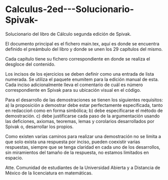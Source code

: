 # Calculus-2ed---Solucionario-Spivak-
Solucionario del libro de Cálculo segunda edición de Spivak.

El documento principal es el fichero main.tex, aquí es donde se encuentra definido el preámbulo del libro y donde se unen los 29 capítulos del mismo.

Cada capítulo tiene su fichero correspondiente en donde se realiza el desgloce del contenido.

Los incisos de los ejercicios se deben definir como una entrada de lista numerada. Se utiliza el paquete enumitem para la edición manual de esta.
Cada inciso adicionalmente lleva el comentario de cuál es número correspondiente en Spivak para su ubicación visual en el código.

Para el desarrollo de las demostraciones se tienen los siguientes requisitos:
a) la proposición a demostrar debe estar perfectamente especificada, tanto en redaccioń como en forma simbólica;
b) debe especificarse el método de demostración.
c) debe justificarse cada paso de la argumentación usando las deficiones, axiomas, teoremas, lemas y corolarios desarrollados por Spivak o, desarrollar los propios.

Como existen varias caminos para realizar una demostración no se limita a que solo exista una respuesta por inciso, pueden coexistir varias respuestas, siempre que se tenga claridad en cada uno de los desarrollos, sin miramientos del tamaño de la respuesta, no estamos limitados en espacio.

Atte.
Comunidad de estudiantes de la Universidad Abierta y a Distancia de México de la licenciatura en matemáticas.
